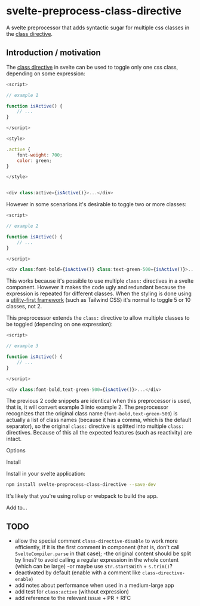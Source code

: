 # svelte-preprocess-class-directive

A svelte preprocessor that adds syntactic sugar for multiple css classes in the [class directive](https://svelte.dev/docs#class_name).

## Introduction / motivation

The [class directive](https://svelte.dev/docs#class_name) in svelte can be used to toggle only one css class, depending on some expression:

```js
<script>

// example 1

function isActive() {
	// ...
}

</script>

<style>

.active {
	font-weight: 700;
	color: green;	
}

</style>


<div class:active={isActive()}>...</div>
```

However in some scenarions it's desirable to toggle two or more classes:

```js
<script>

// example 2

function isActive() {
	// ...
}

</script>

<div class:font-bold={isActive()} class:text-green-500={isActive()}>...</div>
```

This works because it's possible to use multiple `class:` directives in a svelte component. However it makes the code ugly and redundant because the expression is repeated for different classes. When the styling is done using a [utility-first framework](https://tailwindcss.com/docs/utility-first) (such as Tailwind CSS) it's normal to toggle 5 or 10 classes, not 2.

This preprocessor extends the `class:` directive to allow multiple classes to be toggled (depending on one expression):

```js
<script>

// example 3

function isActive() {
	// ...
}

</script>

<div class:font-bold,text-green-500={isActive()}>...</div>
```

The previous 2 code snippets are identical when this preprocessor is used, that is, it will convert example 3 into example 2. The preprocessor recognizes that the original class name (`font-bold,text-green-500`) is actually a list of class names (because it has a comma, which is the default separator), so the original `class:` directive is splitted into multiple `class:` directives. Because of this all the expected features (such as reactivity) are intact.



Options

Install

Install in your svelte application:
```sh
npm install svelte-preprocess-class-directive --save-dev
```

It's likely that you're using rollup or webpack to build the app.

Add to...

## TODO

- allow the special comment `class-directive-disable` to work more efficiently, if it is the first comment in component (that is, don't call `SvelteCompiler.parse` in that case); 
	-the original content should be split by lines? to avoid calling a regular expression in the whole content (which can be large)
	-or maybe use `str.startsWith` + `s.trim()`?
- deactivated by default (enable with a comment like `class-directive-enable`)
- add notes about performance when used in a medium-large app
- add test for `class:active` (without expression)
- add reference to the relevant issue + PR + RFC